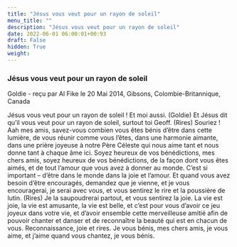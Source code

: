 ```yaml
---
title: "Jésus vous veut pour un rayon de soleil"
menu_title: ""
description: "Jésus vous veut pour un rayon de soleil"
date: 2022-06-01 06:00:01+00:93
draft: False
hidden: True
weight:
---
```

### Jésus vous veut pour un rayon de soleil

Goldie - reçu par Al Fike le 20 Mai 2014, Gibsons, Colombie-Britannique, Canada

Jésus vous veut pour un rayon de soleil ! Et moi aussi. (Goldie) Et Jésus dit qu’il vous veut pour un rayon de soleil, surtout toi Geoff. (Rires) Souriez ! Aah mes amis, savez-vous combien vous êtes bénis d’être dans cette lumière, de vous réunir comme vous l’êtes, dans une harmonie aimante, dans une prière joyeuse à notre Père Céleste qui nous aime tant et nous donne tant à chaque âme ici. Soyez heureux de vos bénédictions, mes chers amis, soyez heureux de vos bénédictions, de la façon dont vous êtes aimés, et de tout l’amour que vous avez à donner au monde. C’est si important – d’être dans le monde dans la joie et l’amour. Et quand vous avez besoin d’être encouragés, demandez que je vienne, et je vous encouragerai, je serai avec vous, et vous sentirez le rire et la poussière de lutin. (Rires) Je la saupoudrerai partout, et vous sentirez la joie. La vie est joie, la vie est amusante, la vie est belle, et c’est pour vous d’avoir ce jeu joyeux dans votre vie, et d’avoir ensemble cette merveilleuse amitié afin de pouvoir chanter et danser et de reconnaître la beauté qui est en chacun de vous. Reconnaissance, joie et rires. Je vous bénis, mes chers amis, je vous aime, et j’aime quand vous chantez, je vous bénis.



